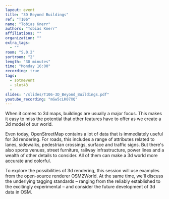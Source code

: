 ```yaml
---
layout: event
title: "3D Beyond Buildings"
ref: "T106"
name: "Tobias Knerr"
authors: "Tobias Knerr"
affiliations: ""
organization: ""
extra_tags:
  - ""
room: "S.0.2"
sortroom: "2"
length: "30 minutes"
time: "Monday 16:00"
recording: true
tags:
  - sotmevent
  - slot43
  - 
slides: "/slides/T106-3D_Beyond_Buildings.pdf"
youtube_recording: "mGw5cLK07XQ"
---
```

When it comes to 3d maps, buildings are usually a major focus. This makes it easy to miss the potential that other features have to offer as we create a 3d model of our world.

Even today, OpenStreetMap contains a lot of data that is immediately useful for 3d rendering. For roads, this includes a range of attributes related to lanes, sidewalks, pedestrian crossings, surface and traffic signs. But there&#39;s also sports venues, street furniture, railway infrastructure, power lines and a wealth of other details to consider. All of them can make a 3d world more accurate and colorful.

To explore the possibilities of 3d rendering, this session will use examples from the open-source renderer OSM2World. At the same time, we&#39;ll discuss the underlying tagging standards – ranging from the reliably established to the excitingly experimental – and consider the future development of 3d data in OSM.